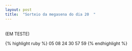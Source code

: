 ```yaml
---
layout: post
title:  "Sorteio da megasena do dia 20  "
---
```

<br />
(EM TESTE) <br />

{% highlight ruby %}
05 08 24 30 57 59 
{% endhighlight %}

